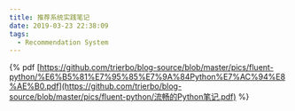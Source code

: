```yaml
---
title: 推荐系统实践笔记
date: 2019-03-23 22:38:09
tags:
  - Recommendation System
---
```


{% pdf [https://github.com/trierbo/blog-source/blob/master/pics/fluent-python/%E6%B5%81%E7%95%85%E7%9A%84Python%E7%AC%94%E8%AE%B0.pdf](https://github.com/trierbo/blog-source/blob/master/pics/fluent-python/流畅的Python笔记.pdf) %}

